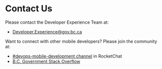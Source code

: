 # Contact Us

Please contact the Developer Experience Team at:

* [Developer.Experience@gov.bc.ca](mailto:Developer.Experience@gov.bc.ca)


Want to connect with other mobile developers? Please join the community at:

* [#devops-mobile-development channel](https://chat.developer.gov.bc.ca/channel/devops-mobile-development) in RocketChat
* [B.C. Government Stack Overflow](https://stackoverflow.developer.gov.bc.ca)